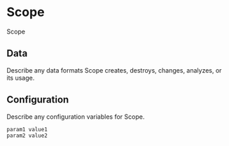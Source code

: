 # Scope

Scope

## Data

Describe any data formats Scope creates, destroys, changes, analyzes, or its usage.




## Configuration

Describe any configuration variables for Scope.

```
param1 value1
param2 value2
```
